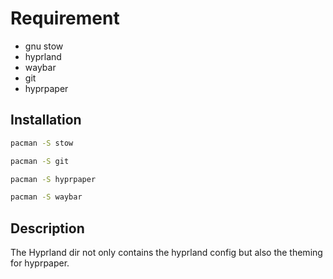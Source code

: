 # Requirement
- gnu stow
- hyprland
- waybar
- git
- hyprpaper

## Installation
```bash
pacman -S stow
```
```bash
pacman -S git
```
```bash
pacman -S hyprpaper
```
```bash
pacman -S waybar
```

## Description
The Hyprland dir not only contains the hyprland config but also the theming for hyprpaper.
